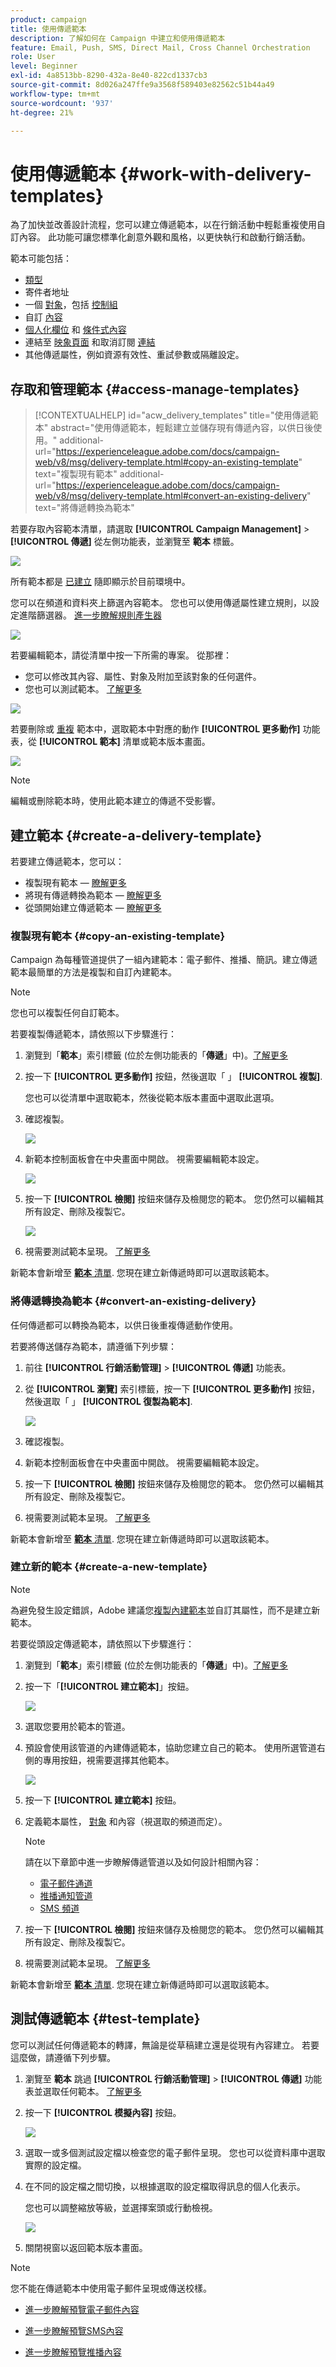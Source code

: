 ```yaml
---
product: campaign
title: 使用傳遞範本
description: 了解如何在 Campaign 中建立和使用傳遞範本
feature: Email, Push, SMS, Direct Mail, Cross Channel Orchestration
role: User
level: Beginner
exl-id: 4a8513bb-8290-432a-8e40-822cd1337cb3
source-git-commit: 8d026a247ffe9a3568f589403e82562c51b44a49
workflow-type: tm+mt
source-wordcount: '937'
ht-degree: 21%

---
```


# 使用傳遞範本 {#work-with-delivery-templates}

為了加快並改善設計流程，您可以建立傳遞範本，以在行銷活動中輕鬆重複使用自訂內容。 此功能可讓您標準化創意外觀和風格，以更快執行和啟動行銷活動。

範本可能包括：

* [類型](../advanced-settings/delivery-settings.md#typology)
* 寄件者地址
* 一個 [對象](../audience/about-audiences.md)，包括 [控制組](../audience/control-group.md)
* 自訂 [內容](../content/edit-content.md)
* [個人化欄位](../personalization/personalize.md) 和 [條件式內容](../personalization/conditions.md)
* 連結至 [映象頁面](../content/mirror-page.md) 和取消訂閱 [連結](../content/message-tracking.md)
* 其他傳遞屬性，例如資源有效性、重試參數或隔離設定。

## 存取和管理範本 {#access-manage-templates}

>[!CONTEXTUALHELP]
>id="acw_delivery_templates"
>title="使用傳遞範本"
>abstract="使用傳遞範本，輕鬆建立並儲存現有傳遞內容，以供日後使用。"
>additional-url="https://experienceleague.adobe.com/docs/campaign-web/v8/msg/delivery-template.html#copy-an-existing-template" text="複製現有範本"
>additional-url="https://experienceleague.adobe.com/docs/campaign-web/v8/msg/delivery-template.html#convert-an-existing-delivery" text="將傳遞轉換為範本"

若要存取內容範本清單，請選取 **[!UICONTROL Campaign Management]** > **[!UICONTROL 傳遞]** 從左側功能表，並瀏覽至 **範本** 標籤。

![](assets/templates-tab.png)

所有範本都是 [已建立](#create-a-delivery-template) 隨即顯示於目前環境中。

您可以在頻道和資料夾上篩選內容範本。 您也可以使用傳遞屬性建立規則，以設定進階篩選器。 [進一步瞭解規則產生器](../audience/segment-builder.md)

![](assets/templates-filters.png)

若要編輯範本，請從清單中按一下所需的專案。 從那裡：

* 您可以修改其內容、屬性、對象及附加至該對象的任何選件。
* 您也可以測試範本。 [了解更多](#test-template)

![](assets/templates-edition.png)

若要刪除或 [重複](#copy-an-existing-template) 範本中，選取範本中對應的動作 **[!UICONTROL 更多動作]** 功能表，從 **[!UICONTROL 範本]** 清單或範本版本畫面。

![](assets/templates-more-actions.png)

>[!NOTE]
>
>編輯或刪除範本時，使用此範本建立的傳遞不受影響。

## 建立範本 {#create-a-delivery-template}

若要建立傳遞範本，您可以：
* 複製現有範本 —  [瞭解更多](#copy-an-existing-template)
* 將現有傳遞轉換為範本 —  [瞭解更多](#convert-an-existing-delivery)
* 從頭開始建立傳遞範本 —  [瞭解更多](#create-a-new-template)

### 複製現有範本 {#copy-an-existing-template}

Campaign 為每種管道提供了一組內建範本：電子郵件、推播、簡訊。建立傳遞範本最簡單的方法是複製和自訂內建範本。

>[!NOTE]
>
>您也可以複製任何自訂範本。

若要複製傳遞範本，請依照以下步驟進行：

1. 瀏覽到「**範本**」索引標籤 (位於左側功能表的「**傳遞**」中)。[了解更多](#access-manage-templates)
1. 按一下 **[!UICONTROL 更多動作]** 按鈕，然後選取「 」  **[!UICONTROL 複製]**.

   您也可以從清單中選取範本，然後從範本版本畫面中選取此選項。

1. 確認複製。

   ![](assets/templates-duplicate-confirm.png)

1. 新範本控制面板會在中央畫面中開啟。 視需要編輯範本設定。

   ![](assets/templates-duplicated-item.png)

1. 按一下 **[!UICONTROL 檢閱]** 按鈕來儲存及檢閱您的範本。 您仍然可以編輯其所有設定、刪除及複製它。

   ![](assets/templates-review-screen.png)

1. 視需要測試範本呈現。 [了解更多](#test-template)

新範本會新增至 [**範本** 清單](#access-manage-templates). 您現在建立新傳遞時即可以選取該範本。

### 將傳遞轉換為範本 {#convert-an-existing-delivery}

任何傳遞都可以轉換為範本，以供日後重複傳遞動作使用。

若要將傳送儲存為範本，請遵循下列步驟：

1. 前往 **[!UICONTROL 行銷活動管理]** > **[!UICONTROL 傳遞]** 功能表。
1. 從 **[!UICONTROL 瀏覽]** 索引標籤，按一下 **[!UICONTROL 更多動作]** 按鈕，然後選取「 」 **[!UICONTROL 復製為範本]**.

   ![](assets/templates-convert-delivery.png)

1. 確認複製。

1. 新範本控制面板會在中央畫面中開啟。 視需要編輯範本設定。

1. 按一下 **[!UICONTROL 檢閱]** 按鈕來儲存及檢閱您的範本。 您仍然可以編輯其所有設定、刪除及複製它。

1. 視需要測試範本呈現。 [了解更多](#test-template)

新範本會新增至 [**範本** 清單](#access-manage-templates). 您現在建立新傳遞時即可以選取該範本。

### 建立新的範本 {#create-a-new-template}

>[!NOTE]
>
>為避免發生設定錯誤，Adobe 建議您[複製內建範本](#copy-an-existing-template)並自訂其屬性，而不是建立新範本。

若要從頭設定傳遞範本，請依照以下步驟進行：

1. 瀏覽到「**範本**」索引標籤 (位於左側功能表的「**傳遞**」中)。[了解更多](#access-manage-templates)
1. 按一下「**[!UICONTROL 建立範本]**」按鈕。

   ![](assets/templates-create-button.png)

1. 選取您要用於範本的管道。
1. 預設會使用該管道的內建傳遞範本，協助您建立自己的範本。 使用所選管道右側的專用按鈕，視需要選擇其他範本。

   ![](assets/templates-channel-browse.png)

1. 按一下 **[!UICONTROL 建立範本]** 按鈕。

1. 定義範本屬性， [對象](../audience/add-audience.md) 和內容（視選取的頻道而定）。

   >[!NOTE]
   >
   >請在以下章節中進一步瞭解傳遞管道以及如何設計相關內容：
   >
   > * [電子郵件通道](../email/create-email.md)
   > * [推播通知管道](../push/gs-push.md)
   > * [SMS 頻道](../sms/create-sms.md)


1. 按一下 **[!UICONTROL 檢閱]** 按鈕來儲存及檢閱您的範本。 您仍然可以編輯其所有設定、刪除及複製它。

1. 視需要測試範本呈現。 [了解更多](#test-template)

新範本會新增至 [**範本** 清單](#access-manage-templates). 您現在建立新傳遞時即可以選取該範本。

## 測試傳遞範本 {#test-template}

您可以測試任何傳遞範本的轉譯，無論是從草稿建立還是從現有內容建立。 若要這麼做，請遵循下列步驟。

1. 瀏覽至 **範本** 跳過 **[!UICONTROL 行銷活動管理]** > **[!UICONTROL 傳遞]** 功能表並選取任何範本。 [了解更多](#access-manage-templates)

1. 按一下 **[!UICONTROL 模擬內容]** 按鈕。

   ![](assets/templates-simulate-button.png)

1. 選取一或多個測試設定檔以檢查您的電子郵件呈現。 您也可以從資料庫中選取實際的設定檔。

1. 在不同的設定檔之間切換，以根據選取的設定檔取得訊息的個人化表示。

   <!--[Learn moreon test profiles](../preview-test/proofs.md#recipients)-->

   您也可以調整縮放等級，並選擇案頭或行動檢視。

   ![](assets/templates-stimulate.png)

1. 關閉視窗以返回範本版本畫面。

>[!NOTE]
>
>您不能在傳遞範本中使用電子郵件呈現或傳送校樣。

* [進一步瞭解預覽電子郵件內容](../preview-test/preview-content.md)

* [進一步瞭解預覽SMS內容](../sms/content-sms.md)

* [進一步瞭解預覽推播內容](../push/gs-push.md)


